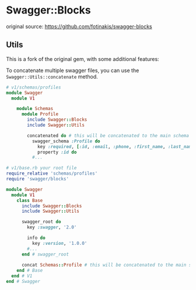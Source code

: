 # Swagger::Blocks

original source:
https://github.com/fotinakis/swagger-blocks

## Utils

This is a fork of the original gem, with some additional features:

To concatenate multiple swagger files, you can use the `Swagger::Utils::concatenate` method.

```ruby
# v1/schemas/profiles
module Swagger
  module V1

    module Schemas
      module Profile
        include Swagger::Blocks
        include Swagger::Utils

        concatenated do # this will be concatenated to the main schema in order of appearance
          swagger_schema :Profile do
            key :required, [:id, :email, :phone, :first_name, :last_name]
            property :id do
          #...

# v1/base.rb your root file
require_relative 'schemas/profiles'
require 'swagger/blocks'

module Swagger
  module V1
    class Base
      include Swagger::Blocks
      include Swagger::Utils

      swagger_root do
        key :swagger, '2.0'

        info do
          key :version, '1.0.0'
        #...
      end # swagger_root
        
      concat Schemas::Profile # this will be concatenated to the main schema in order of appearance
    end # Base
  end # V1
end # Swagger
```

